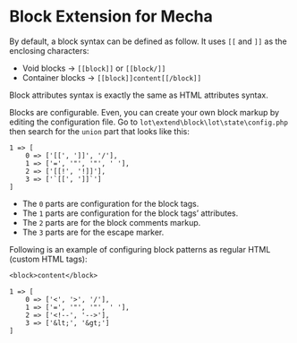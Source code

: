 Block Extension for Mecha
=========================

By default, a block syntax can be defined as follow. It uses `‌[‌[‌` and `‌]‌]‌` as the enclosing characters:

 - Void blocks → `‌[‌[block]‌]‌` or `‌[‌[‌block‌/‌]‌]‌`
 - Container blocks → `‌[‌[‌block‌]‌]content[‌[‌/‌block‌]‌]`

Block attributes syntax is exactly the same as HTML attributes syntax.

Blocks are configurable. Even, you can create your own block markup by editing the configuration file. Go to `lot\extend\block\lot\state\config.php` then search for the `union` part that looks like this:

~~~ .php
1 => [
    0 => ['[‌[‌', '‌]‌]', '‌/‌'],
    1 => ['=', '"', '"', ' '],
    2 => ['[‌[‌!', '!‌]‌]'],
    3 => ['`[‌[‌', '‌]‌]`']
]
~~~

 - The `0` parts are configuration for the block tags.
 - The `1` parts are configuration for the block tags’ attributes.
 - The `2` parts are for the block comments markup.
 - The `3` parts are for the escape marker.

Following is an example of configuring block patterns as regular HTML (custom HTML tags):

~~~ .xmp.txt
<‌block‌>content<‌/‌block‌>
~~~

~~~ .php
1 => [
    0 => ['<‌', '‌>', '‌/‌'],
    1 => ['=', '"', '"', ' '],
    2 => ['<‌!--', '--‌>'],
    3 => ['&lt;', '&gt;']
]
~~~